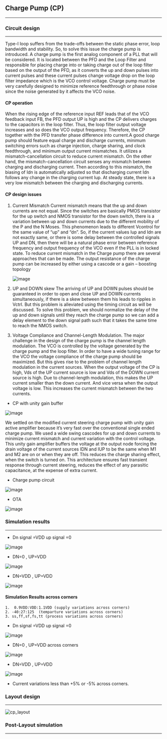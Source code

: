 ## Charge Pump (CP)
--------------------
### Circuit design 
----------------------
Type-I loop suffers from the trade-offs between the static phase error, loop bandwidth and stability. So, to solve this issue the charge pump is introduced. A charge pump is the first analog component of a PLL that will be considered. It is located between the PFD and the Loop Filter and responsible for placing charge into or taking charge out of the loop filter based on the output of the PFD, as it converts the up and down pulses into current pulses and these current pulses change voltage drop on the loop filter impedance which is the VCO control voltage. Charge pump must be very carefully designed to minimize reference feedthrough or phase noise since the noise generated by it affects the VCO noise.

#### CP operation  

 When the rising edge of the reference input REF leads that of the VCO feedback input FB, the PFD output UP is high and the CP delivers charges to the capacitors in the loop filter. Thus, the loop filter output voltage increases and so does the VCO output frequency. Therefore, the CP together with the PFD transfer phase difference into current.A good charge pump should feature equal charge and discharge currents, minimum switching errors such as charge injection, charge sharing, and clock feedthrough, and minimum output current mismatches. It utilizes a mismatch-cancellation circuit to reduce current mismatch. On the other hand, the mismatch-cancellation circuit senses any mismatch between charging and discharging current. Then according to this mismatch, the biasing of Idn is automatically adjusted so that discharging current Idn follows any change in the charging current Iup. At steady state, there is a very low mismatch between the charging and discharging currents.

#### CP design issues 

1. Current Mismatch
Current mismatch means that the up and down currents are not equal. Since the switches are basically PMOS transistor for the up switch and NMOS transistor for the down switch, there is a variation between up and down currents due to the different mobility of the P and the N Moses. This phenomenon leads to different Vcontrol for the same value of “up” and “dn”. So, if the current values Iup and Idn are not exactly same, or there is some delay between the controlled signals UP and DN, then there will be a natural phase error between reference frequency and output frequency of the VCO even if the PLL is in locked state.
To reduce current mismatch in the Charge pump there are several approaches that can be made. The output resistance of the charge pump can be increased by either using a cascode or a gain – boosting topology

	![image](../../images/Diagrams/Charge%20pump/png/CP_Currentmissmatch.png)



2.  UP and DOWN skew
The arriving of UP and DOWN pulses should be guaranteed in order to open and close UP and DOWN currents simultaneously, if there is a skew between them his leads to ripples in Vctrl. But this problem is alleviated using the timing circuit as will be discussed. To solve this problem, we should normalize the delay of the up and down signals until they reach the charge pump so we can add a delay element to the down signal path such that it takes the same time to reach the NMOS switch.

3.  Voltage Compliance and Channel-Length Modulation.
The major challenge in the design of the charge pump is the channel length modulation. The VCO is controlled by the voltage generated by the charge pump and the loop filter. In order to have a wide tuning range for the VCO the voltage compliance of the charge pump should be maximized. But this gives rise to the problem of channel length modulation in the current sources. When the output voltage of the CP is high, Vds of the UP current source is low and Vds of the DOWN current source is high. Due to channel-length modulation, this makes the UP current smaller than the down current. And vice versa when the output voltage is low. This increases the current mismatch between the two currents.
* CP with unity gain buffer

![image](../../images/Diagrams/Charge%20pump/png/CP_BD.png)

We settled on the modified current steering charge pump with unity gain active amplifier because it’s very fast over the conventional single ended charge pump. We used a wide swing cascodes for up and down currents to minimize current mismatch and current variation with the control voltage. This unity gain amplifier buffers the voltage at the output node forcing the drain voltage of the current sources IDN and IUP to be the same when M1 and M2 are on or when they are off. This reduces the charge sharing effect, when the switch is turned on. This architecture ensures fast transient response through current steering, reduces the effect of any parasitic capacitance, at the expense of extra current.

* Charge pump circuit 

![image](../../images/Diagrams/Charge%20pump/png/CP_circuit.png)

* OTA

![image](../../images/Diagrams/Charge%20pump/png/CP_OTA.png)

### Simulation results 
----------------------

* Dn signal =VDD up signal =0

![image](https://user-images.githubusercontent.com/110326591/194725719-9c0d2ed3-681c-44da-aad8-f2aa14b86c96.png)

* DN=0 , UP=VDD

![image](https://user-images.githubusercontent.com/110326591/194725729-687ea307-63a3-49c7-9743-e813735cd2a4.png)

* DN=VDD , UP=VDD

![image](https://user-images.githubusercontent.com/110326591/194725742-24522382-fe56-4013-bbb0-c310b3033cec.png)

#### Simulation Results across corners 
	
	1.  0.9VDD:VDD:1.1VDD (supply variations across corners)
	2. -40:27:125  (temparture variations across corners) 
	3. ss,ff,sf,fs,tt (process variations across corners)
	
*  Dn signal =VDD up signal =0

![image](https://user-images.githubusercontent.com/110326591/194725977-cc65b5cf-0cb6-454a-ad4a-7095f5686f73.png)

* DN=0 , UP=VDD across corners

![image](https://user-images.githubusercontent.com/110326591/194725999-35f2073a-062d-4b45-ae7e-2af9fee551c7.png)

* DN=VDD , UP=VDD

![image](https://user-images.githubusercontent.com/110326591/194726015-bb972110-bb5a-4678-8182-0e6b8ac057ba.png)

* Current variations less than +5% or -5% across corners. 

### Layout design 
----------------------
![cp_layout](../../images/Layout/cp_layout.png)

### Post-Layout simulation
----------------------

